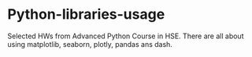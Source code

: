# Python-libraries-usage
Selected HWs from Advanced Python Course in HSE. There are all about using matplotlib, seaborn, plotly, pandas ans dash. 
